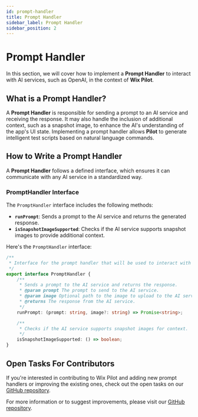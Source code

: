```yaml
---
id: prompt-handler
title: Prompt Handler
sidebar_label: Prompt Handler
sidebar_position: 2
---
```


# Prompt Handler

In this section, we will cover how to implement a **Prompt Handler** to interact with AI services, such as OpenAI, in the context of **Wix Pilot**.

## What is a Prompt Handler?

A **Prompt Handler** is responsible for sending a prompt to an AI service and receiving the response. It may also handle the inclusion of additional context, such as a snapshot image, to enhance the AI's understanding of the app's UI state. Implementing a prompt handler allows **Pilot** to generate intelligent test scripts based on natural language commands.

## How to Write a Prompt Handler

A **Prompt Handler** follows a defined interface, which ensures it can communicate with any AI service in a standardized way.

### PromptHandler Interface

The `PromptHandler` interface includes the following methods:

- **`runPrompt`**: Sends a prompt to the AI service and returns the generated response.
- **`isSnapshotImageSupported`**: Checks if the AI service supports snapshot images to provide additional context.

Here's the `PromptHandler` interface:

```typescript
/**
 * Interface for the prompt handler that will be used to interact with the AI service (e.g. OpenAI).
 */
export interface PromptHandler {
    /**
     * Sends a prompt to the AI service and returns the response.
     * @param prompt The prompt to send to the AI service.
     * @param image Optional path to the image to upload to the AI service that captures the current UI state.
     * @returns The response from the AI service.
     */
    runPrompt: (prompt: string, image?: string) => Promise<string>;

    /**
     * Checks if the AI service supports snapshot images for context.
     */
    isSnapshotImageSupported: () => boolean;
}
```

## Open Tasks For Contributors
If you're interested in contributing to Wix Pilot and adding new prompt handlers or improving the existing ones, check out the open tasks on our [GitHub repository](https://github.com/wix-incubator/pilot/issues).

For more information or to suggest improvements, please visit our [GitHub repository](https://github.com/wix-incubator/pilot/issues).
